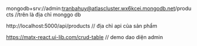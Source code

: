 mongodb+srv://admin:tranbahuy@atlascluster.wx6kcei.mongodb.net/products
//trên là địa chỉ monggo db


http://localhost:5000/api/products           // địa chỉ api của sản phẩm 



https://matx-react.ui-lib.com/crud-table      // demo dao diện admin